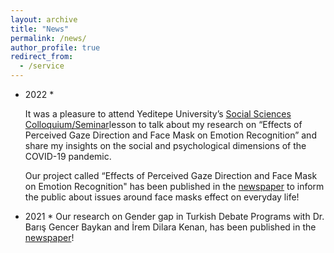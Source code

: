 ```yaml
---
layout: archive
title: "News"
permalink: /news/
author_profile: true
redirect_from:
  - /service
---
```


* 2022 *
  
  It was a pleasure to attend Yeditepe University’s [Social Sciences Colloquium/Seminar](https://www.linkedin.com/feed/update/urn:li:activity:6921881281576198144/)lesson to talk about my research on “Effects of Perceived Gaze Direction and Face Mask on Emotion Recognition” and share my insights on the social and psychological dimensions of the COVID-19 pandemic. 
  
  Our project called “Effects of Perceived Gaze Direction and Face Mask on Emotion Recognition" has been published in the [newspaper](https://www.haberturk.com/maske-kullanimi-bazi-duygularin-anlasilmasina-engel-oluyor-3318458) to inform the public about issues around face masks effect on everyday life!

* 2021 *
  Our research on Gender gap in Turkish Debate Programs with Dr. Barış Gencer Baykan and İrem Dilara Kenan, has been published in the [newspaper](https://ka-der.org.tr/yesilgazete-ka-der-arastirmasi-ekranlardaki-konuklarin-yuzde-90i-erkek-yuzde-10u-kadin/)! 
 




